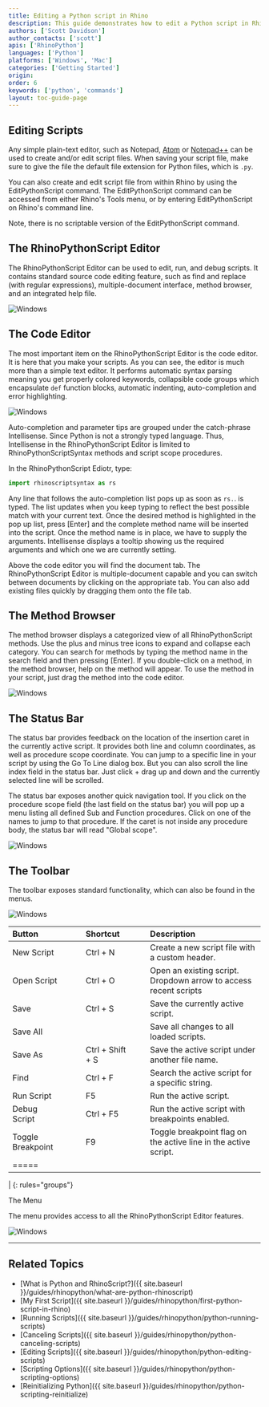 ```yaml
---
title: Editing a Python script in Rhino
description: This guide demonstrates how to edit a Python script in Rhino.
authors: ['Scott Davidson']
author_contacts: ['scott']
apis: ['RhinoPython']
languages: ['Python']
platforms: ['Windows', 'Mac']
categories: ['Getting Started']
origin:
order: 6
keywords: ['python', 'commands']
layout: toc-guide-page
---
```


## Editing Scripts

Any simple plain-text editor, such as Notepad, [Atom](https://atom.io/) or [Notepad++](https://notepad-plus-plus.org/) can be used to create and/or edit script files.  When saving your script file, make sure to give the file the default file extension for Python files, which is `.py`.

You can also create and edit script file from within Rhino by using the EditPythonScript command.  The EditPythonScript command can be accessed from either Rhino's Tools menu, or by entering EditPythonScript on Rhino's command line.

Note, there is no scriptable version of the EditPythonScript command.

## The RhinoPythonScript Editor

The RhinoPythonScript Editor can be used to edit, run, and debug scripts. It contains standard source code editing feature, such as find and replace (with regular expressions), multiple-document interface, method browser, and an integrated help file.

<img src="{{ site.baseurl }}/images/pythoneditor.png" alt="Windows">

## The Code Editor

The most important item on the RhinoPythonScript Editor is the code editor. It is here that you make your scripts. As you can see, the editor is much more than a simple text editor. It performs automatic syntax parsing meaning you get properly colored keywords, collapsible code groups which encapsulate `def` function blocks, automatic indenting, auto-completion and error highlighting.

<img src="{{ site.baseurl }}/images/pythoneditor-code-editor.png" alt="Windows">

Auto-completion and parameter tips are grouped under the catch-phrase Intellisense. Since Python is not a strongly typed language. Thus, Intellisense in the RhinoPythonScript Editor is limited to RhinoPythonScriptSyntax methods and script scope procedures.

In the RhinoPythonScript Ediotr, type:

```python
import rhinoscriptsyntax as rs
```

Any line that follows the auto-completion list pops up as soon as `rs.`. is typed. The list updates when you keep typing to reflect the best possible match with your current text. Once the desired method is highlighted in the pop up list, press [Enter] and the complete method name will be inserted into the script. Once the method name is in place, we have to supply the arguments. Intellisense displays a tooltip showing us the required arguments and which one we are currently setting. 

Above the code editor you will find the document tab. The RhinoPythonScript Editor is multiple-document capable and you can switch between documents by clicking on the appropriate tab. You can also add existing files quickly by dragging them onto the file tab.

## The Method Browser

The method browser displays a categorized view of all RhinoPythonScript methods. Use the plus and minus tree icons to expand and collapse each category. You can search for methods by typing the method name in the search field and then pressing [Enter]. If you double-click on a method, in the method browser, help on the method will appear. To use the method in your script, just drag the method into the code editor.

<img src="{{ site.baseurl }}/images/pythoneditor-module-browser.png" alt="Windows">

## The Status Bar

The status bar provides feedback on the location of the insertion caret in the currently active script. It provides both line and column coordinates, as well as procedure scope coordinate. You can jump to a specific line in your script by using the Go To Line dialog box. But you can also scroll the line index field in the status bar. Just click + drag up and down and the currently selected line will be scrolled. 

The status bar exposes another quick navigation tool. If you click on the procedure scope field (the last field on the status bar) you will pop up a menu listing all defined Sub and Function procedures. Click on one of the names to jump to that procedure. If the caret is not inside any procedure body, the status bar will read "Global scope". 

<img src="{{ site.baseurl }}/images/pythoneditor-output-window.png" alt="Windows">

## The Toolbar

The toolbar exposes standard functionality, which can also be found in the menus.

<img src="{{ site.baseurl }}/images/pythoneditor-toolbar.png" alt="Windows">

| Button | | |Shortcut | | |  Description |
|:--------|:-:|:-:|:-|:-:|:-:|:--------|
| New Script| | | Ctrl + N | | | Create a new script file with a custom header.   |
| Open Script  | | | Ctrl + O | | | Open an existing script. Dropdown arrow to access recent scripts |
| Save   | | | Ctrl + S | | | Save the currently active script.   |
| Save All   | | |   | | | Save all changes to all loaded scripts.   |
| Save As   | | | Ctrl + Shift + S | | | Save the active script under another file name.   |
| Find   | | | Ctrl + F| | | Search the active script for a specific string.   |
| Run Script  | | | F5 | | | Run the active script.   |
| Debug Script   | | | Ctrl + F5 | | | Run the active script with breakpoints enabled.  |
| Toggle Breakpoint   | | | F9 | | | Toggle breakpoint flag on the active line in the active script.   |
|=====
|
{: rules="groups"}

The Menu

The menu provides access to all the RhinoPythonScript Editor features.

<img src="{{ site.baseurl }}/images/pythoneditor-menubar.png" alt="Windows">

---

## Related Topics

- [What is Python and RhinoScript?]({{ site.baseurl }}/guides/rhinopython/what-are-python-rhinoscript)
- [My First Script]({{ site.baseurl }}/guides/rhinopython/first-python-script-in-rhino)
- [Running Scripts]({{ site.baseurl }}/guides/rhinopython/python-running-scripts)
- [Canceling Scripts]({{ site.baseurl }}/guides/rhinopython/python-canceling-scripts)
- [Editing Scripts]({{ site.baseurl }}/guides/rhinopython/python-editing-scripts)
- [Scripting Options]({{ site.baseurl }}/guides/rhinopython/python-scripting-options)
- [Reinitializing Python]({{ site.baseurl }}/guides/rhinopython/python-scripting-reinitialize)
